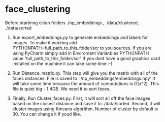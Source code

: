 # face_clustering

Before startinng clean folders ./np_embeddings ,  ./data/clustered, ./data/sorted

1. Run export_embeddings.py to generate embeddings and labels for images.
To make it working add PYTHONPATH=full_path_to_this_folder/scr to you sources. If you are using PyCharm simply add in Enviroment Varianbles PYTHONPATH value 'full_path_to_this_folder/scr'
If you dont have a good graphics card installed on the machine it can take some time :-)

2. Run Distance_matrix.py. This step will give you the matrix with all of the faces distances. File is saved to  './np_embeddings/embeddings.npy'
It will take some time because the amount of computations is O(x^2). This file is quiet big - 1.4GB. We need it to sort faces.

3. Finally, Run Cluster_faces.py. First, it will sort all off the face images based on the closest distance and save it to ./data/sorted.
Second, it will cluster images using Kmeans algorithm. Number of cluster by default is 30. You can change it if youd like.



